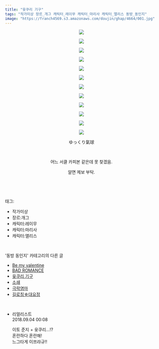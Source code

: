 ```yaml
---
title: "윳쿠리 기구"
tags: "작가미상 장르_개그 캐릭터_레이무 캐릭터_마리사 캐릭터_앨리스 동방_동인지"
image: "https://franch4569.s3.amazonaws.com/doujin/ghap/4664/001.jpg"
---
```

<div class="article">
<p style="text-align: center; clear: none; float: none;"><img src="{{ site.imgserver2 }}/ghap/4664/001.jpg"/></p>
<p style="text-align: center; clear: none; float: none;"><img src="{{ site.imgserver2 }}/ghap/4664/002.jpg"/></p>
<p style="text-align: center; clear: none; float: none;"><img src="{{ site.imgserver2 }}/ghap/4664/003.jpg"/></p>
<p style="text-align: center; clear: none; float: none;"><img src="{{ site.imgserver2 }}/ghap/4664/004.jpg"/></p>
<p style="text-align: center; clear: none; float: none;"><img src="{{ site.imgserver2 }}/ghap/4664/005.jpg"/></p>
<p style="text-align: center; clear: none; float: none;"><img src="{{ site.imgserver2 }}/ghap/4664/006.jpg"/></p>
<p style="text-align: center; clear: none; float: none;"><img src="{{ site.imgserver2 }}/ghap/4664/007.jpg"/></p>
<p style="text-align: center; clear: none; float: none;"><img src="{{ site.imgserver2 }}/ghap/4664/008.jpg"/></p>
<p style="text-align: center; clear: none; float: none;"><img src="{{ site.imgserver2 }}/ghap/4664/009.jpg"/></p>
<p style="text-align: center; clear: none; float: none;"><img src="{{ site.imgserver2 }}/ghap/4664/010.jpg"/></p>
<p style="text-align: center; clear: none; float: none;"><img src="{{ site.imgserver2 }}/ghap/4664/011.jpg"/></p>
<p style="text-align: center; clear: none; float: none;"><img src="{{ site.imgserver2 }}/ghap/4664/012.jpg"/></p>
<p style="text-align: center; clear: none; float: none;">ゆっくり氣球</p>
<p style="text-align: center; clear: none; float: none;"><br/></p>
<p style="text-align: center; clear: none; float: none;">어느 서클 카피본 같은데 못 찾겠음.</p>
<p style="text-align: center; clear: none; float: none;">알면 제보 부탁.</p>
<p><br/></p>
</div><br/>
<div class="tagTrail">
<p>태그: </p>
<ul>
<li>작가미상</li>
<li>장르:개그</li>
<li>캐릭터:레이무</li>
<li>캐릭터:마리사</li>
<li>캐릭터:앨리스</li>
</ul>
</div><br/>
<div class="another">
<p>'동방 동인지' 카테고리의 다른 글</p>
<ul>
<li><a href="/ghap_4666">Be my valentine</a></li>
<li><a href="/ghap_4665">BAD ROMANCE</a></li>
<li><a href="/ghap_4664">윳쿠리 기구</a></li>
<li><a href="/ghap_4662">소쇄</a></li>
<li><a href="/ghap_4661">극락염마</a></li>
<li><a href="/ghap_4660">길로칭☆대요정</a></li>
</ul>
</div><br/>
<div class="cb_module cb_fluid">
<div class="cb_wrt cb_profile">
<div class="comment">
<ul>
<li class="cb_thumb_off" id="comment15325648">
<div class="cb_comment_area">
<div class="cb_info_area">
<div class="cb_section">
<span class="cb_nick_name">리얼리스트</span>
</div>
<div class="cb_section">
<span class="cb_date">2018.09.04 00:08 </span>
</div>
</div>
<div class="cb_dsc_comment">
<p class="cb_dsc">
											이토 준지 + 윳쿠리...!?<br/>
혼란하다 혼란해!<br/>
느그타게 이쯔랴규!!
										</p>
</div>
</div></li>
</ul>
</div>
</div><!-- commentList close -->
</div><br/>

